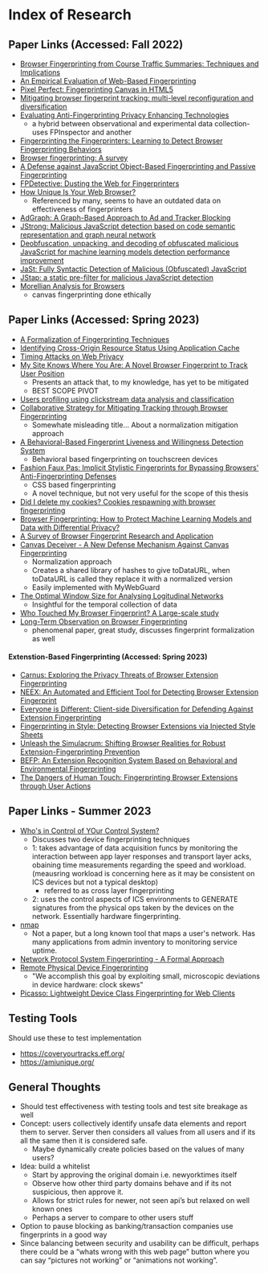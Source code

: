 # Index of Research

## Paper Links (Accessed: Fall 2022)

- [Browser Fingerprinting from Course Traffic Summaries: Techniques and Implications](https://link.springer.com/content/pdf/10.1007/978-3-642-02918-9_10.pdf)
- [An Empirical Evaluation of Web-Based Fingerprinting](https://ieeexplore.ieee.org/stamp/stamp.jsp?tp=&arnumber=7106402)
- [Pixel Perfect: Fingerprinting Canvas in HTML5](https://hovav.net/ucsd/dist/canvas.pdf)
- [Mitigating browser fingerprint tracking: multi-level reconfiguration and diversification](https://hal.inria.fr/hal-01121108/document)
- [Evaluating Anti-Fingerprinting Privacy Enhancing Technologies](https://dl.acm.org/doi/pdf/10.1145/3308558.3313703)
  - a hybrid between observational and experimental data collection- uses FPInspector and another
- [Fingerprinting the Fingerprinters: Learning to Detect Browser Fingerprinting Behaviors](https://ieeexplore.ieee.org/document/9519502)
- [Browser fingerprinting: A survey](https://dl.acm.org/doi/pdf/10.1145/3386040)
- [A Defense against JavaScript Object-Based Fingerprinting and Passive Fingerprinting](https://ieeexplore.ieee.org/stamp/stamp.jsp?tp=&arnumber=9885716)
- [FPDetective: Dusting the Web for Fingerprinters](https://dl.acm.org/doi/pdf/10.1145/2508859.2516674)
- [How Unique Is Your Web Browser?](https://coveryourtracks.eff.org/static/browser-uniqueness.pdf)
  - Referenced by many, seems to have an outdated data on effectiveness of fingerprinters
- [AdGraph: A Graph-Based Approach to Ad and Tracker Blocking](https://ieeexplore.ieee.org/stamp/stamp.jsp?tp=&arnumber=9152669&tag=1)
- [JStrong: Malicious JavaScript detection based on code semantic representation and graph neural network](https://doi.org/10.1016/j.cose.2022.102715)
- [Deobfuscation, unpacking, and decoding of obfuscated malicious JavaScript for machine learning models detection performance improvement](https://ietresearch.onlinelibrary.wiley.com/doi/full/10.1049/trit.2020.0026)
- [JaSt: Fully Syntactic Detection of Malicious (Obfuscated) JavaScript](https://link.springer.com/content/pdf/10.1007/978-3-319-93411-2_14.pdf)
- [JStap: a static pre-filter for malicious JavaScript detection](https://dl.acm.org/doi/10.1145/3359789.3359813)
- [Morellian Analysis for Browsers](https://link.springer.com/content/pdf/10.1007/978-3-030-22038-9_3.pdf)
  - canvas fingerprinting done ethically

## Paper Links (Accessed: Spring 2023)

- [A Formalization of Fingerprinting Techniques](https://doi.org/10.1109/Trustcom.2015.452)
- [Identifying Cross-Origin Resource Status Using Application Cache](https://hpc.postech.ac.kr/~hyungsubkim/papers/ndss15_final.pdf)
- [Timing Attacks on Web Privacy](https://dl.acm.org/doi/pdf/10.1145/352600.352606)
- [My Site Knows Where You Are: A Novel Browser Fingerprint to Track User Position](https://ieeexplore.ieee.org/stamp/stamp.jsp?tp=&arnumber=9500556)
  - Presents an attack that, to my knowledge, has yet to be mitigated
  - BEST SCOPE PIVOT
- [Users profiling using clickstream data analysis and classification](https://ieeexplore.ieee.org/stamp/stamp.jsp?tp=&arnumber=7600217)
- [Collaborative Strategy for Mitigating Tracking through Browser Fingerprinting](https://dl.acm.org/doi/pdf/10.1145/3338468.3356828)
  - Somewhate misleading title... About a normalization mitigation approach
- [A Behavioral-Based Fingerprint Liveness and Willingness Detection System](https://www.mdpi.com/2076-3417/12/22/11460)
  - Behavioral based fingerprinting on touchscreen devices
- [Fashion Faux Pas: Implicit Stylistic Fingerprints for Bypassing Browsers' Anti-Fingerprinting Defenses](https://www.computer.org/csdl/proceedings-article/sp/2023/933600b640/1Js0Ecrxjzi)
  - CSS based fingerprinting
  - A novel technique, but not very useful for the scope of this thesis
- [Did I delete my cookies? Cookies respawning with browser fingerprinting](https://arxiv.org/abs/2105.04381)
- [Browser Fingerprinting: How to Protect Machine Learning Models and Data with Differential Privacy?](https://ubsrvweb09.ub.tu-berlin.de/eceasst/article/view/1179)
- [A Survey of Browser Fingerprint Research and Application](https://www.hindawi.com/journals/wcmc/2022/3363335/)
- [Canvas Deceiver - A New Defense Mechanism Against Canvas Fingerprinting](https://www.iiisci.org/journal/PDV/sci/pdfs/SA899XU20.pdf)
  - Normalization approach
  - Creates a shared library of hashes to give toDataURL, when toDataURL is called they replace it with a normalized version
  - Easily implemented with MyWebGuard
- [The Optimal Window Size for Analysing Logitudinal Networks](https://www.nature.com/articles/s41598-017-13640-5#:~:text=The%20time%20interval%20between%20two,or%20participation%20statistics%20over%20time.)
  - Insightful for the temporal collection of data
- [Who Touched My Browser Fingerprint? A Large-scale study](https://dl.acm.org/doi/pdf/10.1145/3419394.3423614)
- [Long-Term Observation on Browser Fingerprinting](https://petsymposium.org/popets/2020/popets-2020-0041.pdf)
  - phenomenal paper, great study, discusses fingerprint formalization as well

#### Extenstion-Based Fingerprinting (Accessed: Spring 2023)

- [Carnus: Exploring the Privacy Threats of Browser Extension Fingerprinting](https://par.nsf.gov/servlets/purl/10167717)
- [NEEX: An Automated and Efficient Tool for Detecting Browser Extension Fingerprint](https://link.springer.com/chapter/10.1007/978-3-030-93956-4_2)
- [Everyone is Different: Client-side Diversification for Defending Against Extension Fingerprinting](https://www.usenix.org/system/files/sec19-trickel.pdf)
- [Fingerprinting in Style: Detecting Browser Extensions via Injected Style Sheets](https://www.usenix.org/system/files/sec21-laperdrix.pdf)
- [Unleash the Simulacrum: Shifting Browser Realities for Robust Extension-Fingerprinting Prevention](https://www.usenix.org/system/files/sec22-karami.pdf)
- [BEFP: An Extension Recognition System Based on Behavioral and Environmental Fingerprinting](https://downloads.hindawi.com/journals/scn/2022/7896571.pdf)
- [The Dangers of Human Touch: Fingerprinting Browser Extensions through User Actions](https://www.usenix.org/conference/usenixsecurity22/presentation/solomos)

## Paper Links - Summer 2023

- [Who's in Control of YOur Control System?](https://www.ndss-symposium.org/wp-content/uploads/2017/09/who-control-your-control-system-device-fingerprinting-cyber-physical-systems.pdf)
  - Discusses two device fingerprinting techniques
  - 1: takes advantage of data acquisition funcs by monitoring the interaction between app layer responses and transport layer acks, obaining time measurements regarding the speed and workload. (meausring workload is concerning here as it may be consistent on ICS devices but not a typical desktop)
    - referred to as cross layer fingerprinting
  - 2: uses the control aspects of ICS environments to GENERATE signatures from the physical ops taken by the devices on the network. Essentially hardware fingerprinting.
- [nmap](https://nmap.org/book/man.html#man-description)
  - Not a paper, but a long known tool that maps a user's network. Has many applications from admin inventory to monitoring service uptime.
- [Network Protocol System Fingerprinting - A Formal Approach](http://www1.cs.columbia.edu/~danr/courses/6772/Fall06/papers/fingerprint.pdf)
- [Remote Physical Device Fingerprinting](https://ieeexplore.ieee.org/abstract/document/1453529?casa_token=BJX-MAnf8W0AAAAA:1CvIkqOsfu5edJM5l6tllnYEf_XZ6b1MsOQsf-RoGTQeqANcoHqUtGOCNtexL24chf96abI_)
  - "We accomplish this goal by exploiting small, microscopic deviations in device hardware: clock skews"
- [Picasso: Lightweight Device Class Fingerprinting for Web Clients](https://dl.acm.org/doi/10.1145/2994459.2994467)

## Testing Tools

Should use these to test implementation

- <https://coveryourtracks.eff.org/>
- <https://amiunique.org/>

## General Thoughts

- Should test effectiveness with testing tools and test site breakage as well
- Concept: users collectively identify unsafe data elements and report them to server. Server then considers all values from all users and if its all the same then it is considered safe.
  - Maybe dynamically create policies based on the values of many users?
- Idea: build a whitelist
  - Start by approving the original domain i.e. newyorktimes itself
  - Observe how other third party domains behave and if its not suspicious, then approve it.
  - Allows for strict rules for newer, not seen api’s but relaxed on well known ones
  - Perhaps a server to compare to other users stuff
- Option to pause blocking as banking/transaction companies use fingerprints in a good way
- Since balancing between security and usability can be difficult, perhaps there could be a “whats wrong with this web page” button where you can say “pictures not working” or “animations not working”.
